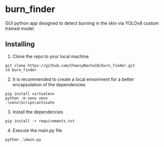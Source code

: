 # burn_finder
GUI python app designed to detect burning in the skin via YOLOv8 custom trained model.

## Installing
1. Clone the repo to your local machine

```
git clone https://github.com/CheesyNacho10/burn_finder.git
cd burn_finder
```

2. It is recommended to create a local envoirment for a better encapsulation of the dependencies

```
pip install virtualenv
python -m venv venv
.\venv\Scrips\activate
```

3. Install the dependencies

```
pip install -r requirements.txt
```

4. Execute the main.py file

```
python .\main.py
```
